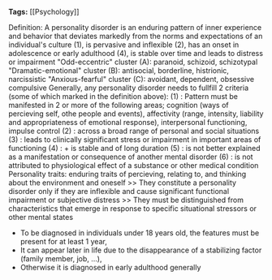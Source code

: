 **Tags:** [[Psychology]]

Definition: A personality disorder is an enduring pattern of inner experience and behavior that deviates markedly from the norms and expectations of an individual's culture (1), is pervasive and inflexible (2), has an onset in adolescence or early adulthood (4), is stable over time and leads to distress or impairment "Odd-eccentric" cluster (A): paranoid, schizoid, schizotypal "Dramatic-emotional" cluster (B): antisocial, borderline, histrionic, narcissistic "Anxious-fearful" cluster (C): avoidant, dependent, obsessive compulsive Generally, any personality disorder needs to fullfill 2 criteria (some of which marked in the definition above): (1) : Pattern must be manifested in 2 or more of the following areas; cognition (ways of percieving self, othe people and events), affectivity (range, intensity, liability and appropriateness of emotional response), interpersonal functioning, impulse control (2) : across a broad range of personal and social situations (3) : leads to clinically significant stress or impairment in important areas of functioning (4) : + is stable and of long duration (5) : is not better explained as a manifestation or consequence of another mental disorder (6) : is not attributed to physiological effect of a substance or other medical condition Personality traits: enduring traits of percieving, relating to, and thinking about the environment and oneself >> They constitute a personality disorder only if they are inflexible and cause significant functional impairment or subjective distress >> They must be distinguished from characteristics that emerge in response to specific situational stressors or other mental states

- To be diagnosed in individuals under 18 years old, the features must be present for at least 1 year,
- It can appear later in life due to the disappearance of a stabilizing factor (family member, job, ...),
- Otherwise it is diagnosed in early adulthood generally